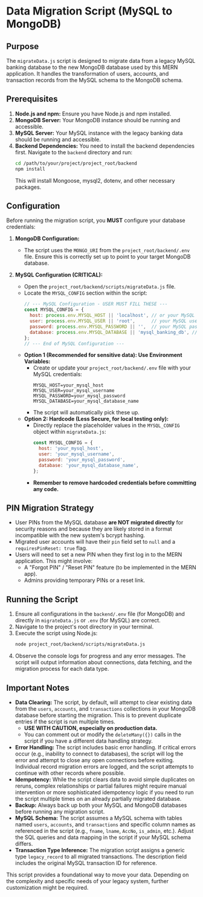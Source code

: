 # Data Migration Script (MySQL to MongoDB)

## Purpose

The `migrateData.js` script is designed to migrate data from a legacy MySQL banking database to the new MongoDB database used by this MERN application. It handles the transformation of users, accounts, and transaction records from the MySQL schema to the MongoDB schema.

## Prerequisites

1.  **Node.js and npm:** Ensure you have Node.js and npm installed.
2.  **MongoDB Server:** Your MongoDB instance should be running and accessible.
3.  **MySQL Server:** Your MySQL instance with the legacy banking data should be running and accessible.
4.  **Backend Dependencies:** You need to install the backend dependencies first. Navigate to the `backend` directory and run:
    ```bash
    cd /path/to/your/project/project_root/backend
    npm install
    ```
    This will install Mongoose, mysql2, dotenv, and other necessary packages.

## Configuration

Before running the migration script, you **MUST** configure your database credentials:

1.  **MongoDB Configuration:**
    *   The script uses the `MONGO_URI` from the `project_root/backend/.env` file. Ensure this is correctly set up to point to your target MongoDB database.

2.  **MySQL Configuration (CRITICAL):**
    *   Open the `project_root/backend/scripts/migrateData.js` file.
    *   Locate the `MYSQL_CONFIG` section within the script:
        ```javascript
        // --- MySQL Configuration - USER MUST FILL THESE ---
        const MYSQL_CONFIG = {
          host: process.env.MYSQL_HOST || 'localhost', // or your MySQL host
          user: process.env.MYSQL_USER || 'root',      // your MySQL username
          password: process.env.MYSQL_PASSWORD || '',  // your MySQL password
          database: process.env.MYSQL_DATABASE || 'mysql_banking_db', // your MySQL database name
        };
        // --- End of MySQL Configuration ---
        ```
    *   **Option 1 (Recommended for sensitive data): Use Environment Variables:**
        *   Create or update your `project_root/backend/.env` file with your MySQL credentials:
            ```env
            MYSQL_HOST=your_mysql_host
            MYSQL_USER=your_mysql_username
            MYSQL_PASSWORD=your_mysql_password
            MYSQL_DATABASE=your_mysql_database_name
            ```
        *   The script will automatically pick these up.
    *   **Option 2: Hardcode (Less Secure, for local testing only):**
        *   Directly replace the placeholder values in the `MYSQL_CONFIG` object within `migrateData.js`:
            ```javascript
            const MYSQL_CONFIG = {
              host: 'your_mysql_host',
              user: 'your_mysql_username',
              password: 'your_mysql_password',
              database: 'your_mysql_database_name',
            };
            ```
        *   **Remember to remove hardcoded credentials before committing any code.**

## PIN Migration Strategy

*   User PINs from the MySQL database **are NOT migrated directly** for security reasons and because they are likely stored in a format incompatible with the new system's bcrypt hashing.
*   Migrated user accounts will have their `pin` field set to `null` and a `requiresPinReset: true` flag.
*   Users will need to set a new PIN when they first log in to the MERN application. This might involve:
    *   A "Forgot PIN" / "Reset PIN" feature (to be implemented in the MERN app).
    *   Admins providing temporary PINs or a reset link.

## Running the Script

1.  Ensure all configurations in the `backend/.env` file (for MongoDB) and directly in `migrateData.js` or `.env` (for MySQL) are correct.
2.  Navigate to the project's root directory in your terminal.
3.  Execute the script using Node.js:
    ```bash
    node project_root/backend/scripts/migrateData.js
    ```
4.  Observe the console logs for progress and any error messages. The script will output information about connections, data fetching, and the migration process for each data type.

## Important Notes

*   **Data Clearing:** The script, by default, will attempt to clear existing data from the `users`, `accounts`, and `transactions` collections in your MongoDB database before starting the migration. This is to prevent duplicate entries if the script is run multiple times.
    *   **USE WITH CAUTION, especially on production data.**
    *   You can comment out or modify the `deleteMany({})` calls in the script if you have a different data handling strategy.
*   **Error Handling:** The script includes basic error handling. If critical errors occur (e.g., inability to connect to databases), the script will log the error and attempt to close any open connections before exiting. Individual record migration errors are logged, and the script attempts to continue with other records where possible.
*   **Idempotency:** While the script clears data to avoid simple duplicates on reruns, complex relationships or partial failures might require manual intervention or more sophisticated idempotency logic if you need to run the script multiple times on an already partially migrated database.
*   **Backup:** Always back up both your MySQL and MongoDB databases before running any migration script.
*   **MySQL Schema:** The script assumes a MySQL schema with tables named `users`, `accounts`, and `transactions` and specific column names as referenced in the script (e.g., `fname`, `lname`, `AccNo`, `is_admin`, etc.). Adjust the SQL queries and data mapping in the script if your MySQL schema differs.
*   **Transaction Type Inference:** The migration script assigns a generic type `legacy_record` to all migrated transactions. The description field includes the original MySQL transaction ID for reference.

This script provides a foundational way to move your data. Depending on the complexity and specific needs of your legacy system, further customization might be required.
